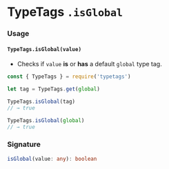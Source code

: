 # TypeTags `.isGlobal`

### Usage

#### `TypeTags.isGlobal(value)`

- Checks if `value` **is** or **has** a default `global` type tag.

```js
const { TypeTags } = require('typetags')

let tag = TypeTags.get(global)

TypeTags.isGlobal(tag)
// → true

TypeTags.isGlobal(global)
// → true
```

### Signature

```ts
isGlobal(value: any): boolean
```
